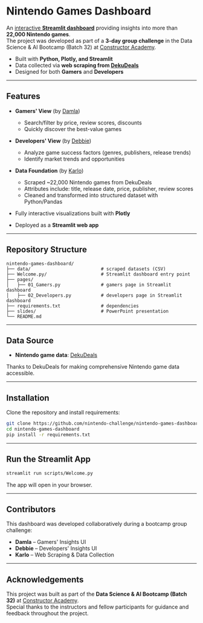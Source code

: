 # Nintendo Games Dashboard

An [interactive **Streamlit dashboard**](https://nintendo.streamlit.app) providing insights into more than **22,000 Nintendo games**.  
The project was developed as part of a **3-day group challenge** in the Data Science & AI Bootcamp (Batch 32) at [Constructor Academy](https://academy.constructor.org).  

-   Built with **Python, Plotly, and Streamlit**  
-   Data collected via **web scraping from [DekuDeals](https://www.dekudeals.com/)**  
-   Designed for both **Gamers** and **Developers**  

---

## Features

-   **Gamers' View** (by [Damla](https://github.com/damlinaa))  
    - Search/filter by price, review scores, discounts  
    - Quickly discover the best-value games  

-   **Developers' View** (by [Debbie](https://github.com/Debbcwing))
    - Analyze game success factors (genres, publishers, release trends)  
    - Identify market trends and opportunities  

-   **Data Foundation** (by [Karlo](https://github.com/karlolukic))  
    - Scraped ~22,000 Nintendo games from DekuDeals  
    - Attributes include: title, release date, price, publisher, review scores  
    - Cleaned and transformed into structured dataset with Python/Pandas  

-   Fully interactive visualizations built with **Plotly**  
-   Deployed as a **Streamlit web app**  

---

## Repository Structure

```text
nintendo-games-dashboard/
├── data/                          # scraped datasets (CSV)
├── Welcome.py/                    # Streamlit dashboard entry point
├── pages/
│   ├── 01_Gamers.py               # gamers page in Streamlit dashboard
│   ├── 02_Developers.py           # developers page in Streamlit dashboard
├── requirements.txt               # dependencies
├── slides/                        # PowerPoint presentation
└── README.md
```

---

## Data Source

-   **Nintendo game data**: [DekuDeals](https://www.dekudeals.com)  

Thanks to DekuDeals for making comprehensive Nintendo game data accessible.

---

## Installation

Clone the repository and install requirements:

```bash
git clone https://github.com/nintendo-challenge/nintendo-games-dashboard.git
cd nintendo-games-dashboard
pip install -r requirements.txt
```

---

## Run the Streamlit App

```bash
streamlit run scripts/Welcome.py
```

The app will open in your browser.

---

## Contributors

This dashboard was developed collaboratively during a bootcamp group challenge:  

-   **Damla** – Gamers' Insights UI  
-   **Debbie** – Developers' Insights UI  
-   **Karlo** – Web Scraping & Data Collection  

---

## Acknowledgements

This project was built as part of the **Data Science & AI Bootcamp (Batch 32)** at [Constructor Academy](https://academy.constructor.org).  
Special thanks to the instructors and fellow participants for guidance and feedback throughout the project.
